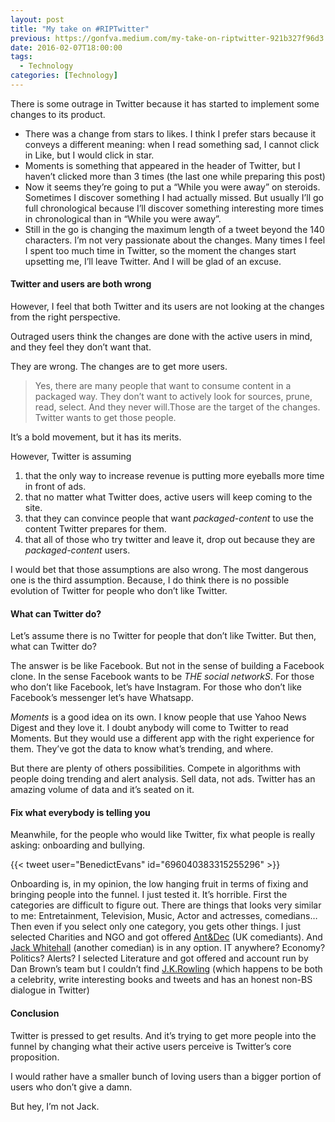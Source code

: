 ```yaml
---
layout: post
title: "My take on #RIPTwitter"
previous: https://gonfva.medium.com/my-take-on-riptwitter-921b327f96d3
date: 2016-02-07T18:00:00
tags:
  - Technology
categories: [Technology]
---
```


There is some outrage in Twitter because it has started to implement some changes to its product.

- There was a change from stars to likes. I think I prefer stars because it conveys a different meaning: when I read something sad, I cannot click in Like, but I would click in star.
- Moments is something that appeared in the header of Twitter, but I haven’t clicked more than 3 times (the last one while preparing this post)
- Now it seems they’re going to put a “While you were away” on steroids. Sometimes I discover something I had actually missed. But usually I’ll go full chronological because I’ll discover something interesting more times in chronological than in “While you were away”.
- Still in the go is changing the maximum length of a tweet beyond the 140 characters.
  I’m not very passionate about the changes. Many times I feel I spent too much time in Twitter, so the moment the changes start upsetting me, I’ll leave Twitter. And I will be glad of an excuse.

#### Twitter and users are both wrong

However, I feel that both Twitter and its users are not looking at the changes from the right perspective.

Outraged users think the changes are done with the active users in mind, and they feel they don’t want that.

They are wrong. The changes are to get more users.

> Yes, there are many people that want to consume content in a packaged way. They don’t want to actively look for sources, prune, read, select. And they never will.Those are the target of the changes. Twitter wants to get those people.

It’s a bold movement, but it has its merits.

However, Twitter is assuming

1. that the only way to increase revenue is putting more eyeballs more time in front of ads.
2. that no matter what Twitter does, active users will keep coming to the site.
3. that they can convince people that want _packaged-content_ to use the content Twitter prepares for them.
4. that all of those who try twitter and leave it, drop out because they are _packaged-content_ users.

I would bet that those assumptions are also wrong. The most dangerous one is the third assumption. Because, I do think there is no possible evolution of Twitter for people who don’t like Twitter.

#### What can Twitter do?

Let’s assume there is no Twitter for people that don’t like Twitter. But then, what can Twitter do?

The answer is be like Facebook. But not in the sense of building a Facebook clone. In the sense Facebook wants to be _THE social networkS_. For those who don’t like Facebook, let’s have Instagram. For those who don’t like Facebook’s messenger let’s have Whatsapp.

_Moments_ is a good idea on its own. I know people that use Yahoo News Digest and they love it. I doubt anybody will come to Twitter to read Moments. But they would use a different app with the right experience for them. They’ve got the data to know what’s trending, and where.

But there are plenty of others possibilities. Compete in algorithms with people doing trending and alert analysis. Sell data, not ads. Twitter has an amazing volume of data and it’s seated on it.

#### Fix what everybody is telling you

Meanwhile, for the people who would like Twitter, fix what people is really asking: onboarding and bullying.

{{< tweet user="BenedictEvans" id="696040383315255296" >}}

Onboarding is, in my opinion, the low hanging fruit in terms of fixing and bringing people into the funnel. I just tested it. It’s horrible. First the categories are difficult to figure out. There are things that looks very similar to me: Entretainment, Television, Music, Actor and actresses, comedians… Then even if you select only one category, you gets other things. I just selected Charities and NGO and got offered [Ant&Dec](https://twitter.com/antanddec) (UK comediants). And [Jack Whitehall](https://twitter.com/jackwhitehall) (another comedian) is in any option. IT anywhere? Economy? Politics? Alerts? I selected Literature and got offered and account run by Dan Brown’s team but I couldn’t find [J.K.Rowling](https://twitter.com/jk_rowling) (which happens to be both a celebrity, write interesting books and tweets and has an honest non-BS dialogue in Twitter)

#### Conclusion

Twitter is pressed to get results. And it’s trying to get more people into the funnel by changing what their active users perceive is Twitter’s core proposition.

I would rather have a smaller bunch of loving users than a bigger portion of users who don’t give a damn.

But hey, I’m not Jack.
